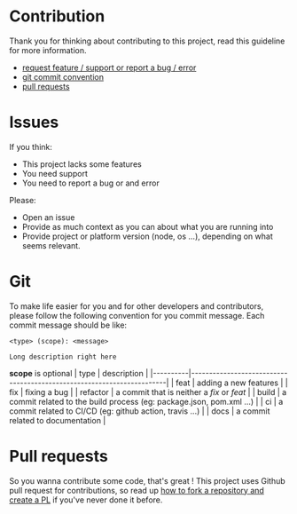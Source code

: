 # Contribution
Thank you for thinking about contributing to this project, read this guideline for more information.
* [request feature / support or report a bug / error](#issues)
* [git commit convention](#git)
* [pull requests](#pull-requests)

# Issues
If you think:
* This project lacks some features
* You need support
* You need to report a bug or and error

Please:
* Open an issue
* Provide as much context as you can about what you are running into
* Provide project or platform version (node, os ...), depending on what seems relevant.

# Git
To make life easier for you and for other developers and contributors, please follow the following convention for you commit message.
Each commit message should be like:
```
<type> (scope): <message>

Long description right here
```
**scope** is optional
| type     | description                                                           |
|----------|-----------------------------------------------------------------------|
| feat     | adding a new features                                                 |
| fix      | fixing a bug                                                          |
| refactor | a commit that is neither a *fix* or *feat*                            |
| build    | a commit related to the build process (eg: package.json, pom.xml ...) |
| ci       | a commit related to CI/CD (eg: github action, travis ...)             |
| docs     | a commit related to documentation                                     |
 
 # Pull requests
 So you wanna contribute some code, that's great ! This project uses Github pull request for contributions, so read up [how to fork a repository and create a PL](https://guides.github.com/activities/forking/) if you've never done it before.
 
